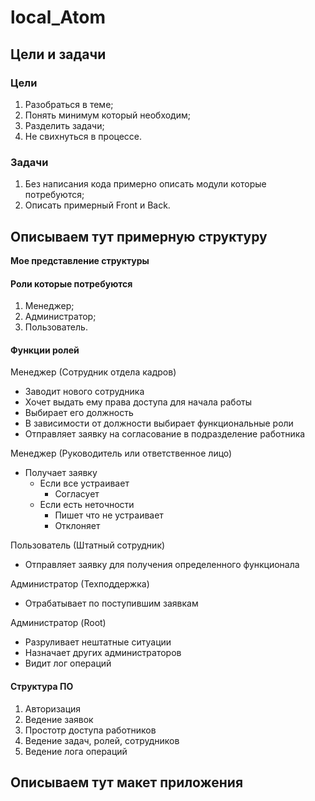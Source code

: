 # local_Atom

## Цели и задачи
### Цели 
1. Разобраться в теме;
2. Понять минимум который необходим;
3. Разделить задачи;
4. Не свихнуться в процессе.

### Задачи
1. Без написания кода примерно описать модули которые потребуются;
2. Описать примерный Front и Back. 

## Описываем тут примерную структуру
**Мое представление структуры**

 #### Роли которые потребуются
 1. Менеджер;
 2. Администратор;
 3. Пользователь.

 #### Функции ролей
Менеджер (Сотрудник отдела кадров)
   
- Заводит нового сотрудника
- Хочет выдать ему права доступа для начала работы
- Выбирает его должность
- В зависимости от должности выбирает функциональные роли
- Отправляет заявку на согласование в подразделение работника

Менеджер (Руководитель или ответственное лицо)
   
- Получает заявку
  - Если все устраивает
    - Согласует
  - Если есть неточности
    - Пишет что не устраивает
    - Отклоняет
  
 Пользователь (Штатный сотрудник)
- Отправляет заявку для получения определенного функционала
  
Администратор (Техподдержка)
- Отрабатывает по поступившим заявкам

Администратор (Root)
- Разруливает нештатные ситуации
- Назначает других администраторов
- Видит лог операций

#### Структура ПО
1. Авторизация
2. Ведение заявок
3. Простотр доступа работников
4. Ведение задач, ролей, сотрудников
5. Ведение лога операций

## Описываем тут макет приложения